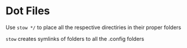 # Dot Files

Use `stow */` to place all the respective directiries in their proper folders

`stow` creates symlinks of folders to all the .config folders
